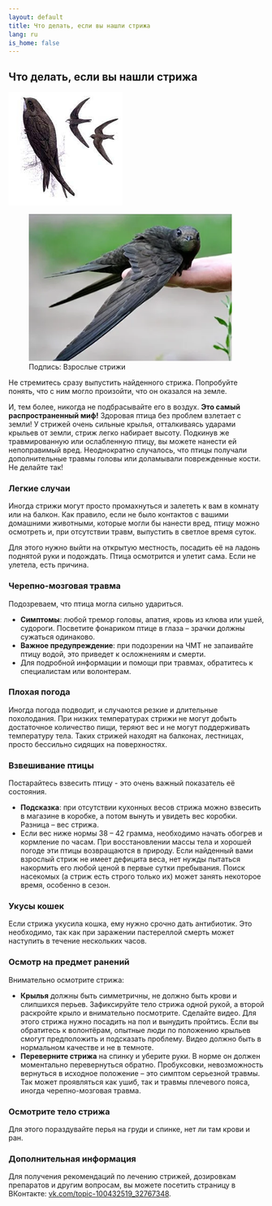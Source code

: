 ```yaml
---
layout: default
title: Что делать, если вы нашли стрижа
lang: ru
is_home: false
---
```

## Что делать, если вы нашли стрижа

![Swift](../assets/images/swift.jpg)

<figure>
  <img src="../assets/images/adult_swift.webp" alt="Взрослые стрижи" width="400">
  <figcaption>Подпись: Взрослые стрижи</figcaption>
</figure>

Не стремитесь сразу выпустить найденного стрижа. Попробуйте понять, что с ним могло произойти, что он оказался на земле.

И, тем более, никогда не подбрасывайте его в воздух. **Это самый распространенный миф!**
Здоровая птица без проблем взлетает с земли! У стрижей очень сильные крылья, отталкиваясь ударами крыльев от земли, стриж легко набирает высоту. Подкинув же травмированную или ослабленную птицу, вы можете нанести ей непоправимый вред. Неоднократно случалось, что птицы получали дополнительные травмы головы или доламывали поврежденные кости. Не делайте так!

### Легкие случаи

Иногда стрижи могут просто промахнуться и залететь к вам в комнату или на балкон. Как правило, если не было контактов с вашими домашними животными, которые могли бы нанести вред, птицу можно осмотреть и, при отсутствии травм, выпустить в светлое время суток.

Для этого нужно выйти на открытую местность, посадить её на ладонь поднятой руки и подождать. Птица осмотрится и улетит сама. Если не улетела, есть причина.

### Черепно-мозговая травма

Подозреваем, что птица могла сильно удариться. 
- **Симптомы**: любой тремор головы, апатия, кровь из клюва или ушей, судороги. Посветите фонариком птице в глаза – зрачки должны сужаться одинаково.
- **Важное предупреждение**: при подозрении на ЧМТ не запаивайте птицу водой, это приведет к осложнениям и смерти.
- Для подробной информации и помощи при травмах, обратитесь к специалистам или волонтерам.

### Плохая погода

Иногда погода подводит, и случаются резкие и длительные похолодания. При низких температурах стрижи не могут добыть достаточное количество пищи, теряют вес и не могут поддерживать температуру тела. Таких стрижей находят на балконах, лестницах, просто бессильно сидящих на поверхностях.

### Взвешивание птицы

Постарайтесь взвесить птицу - это очень важный показатель её состояния.
- **Подсказка**: при отсутствии кухонных весов стрижа можно взвесить в магазине в коробке, а потом вынуть и увидеть вес коробки. Разница – вес стрижа.
- Если вес ниже нормы 38 – 42 грамма, необходимо начать обогрев и кормление по часам. При восстановлении массы тела и хорошей погоде эти птицы возвращаются в природу. Если найденный вами взрослый стриж не имеет дефицита веса, нет нужды пытаться накормить его любой ценой в первые сутки пребывания. Поиск насекомых (а стриж есть строго только их) может занять некоторое время, особенно в сезон.

### Укусы кошек

Если стрижа укусила кошка, ему нужно срочно дать антибиотик. Это необходимо, так как при заражении пастереллой смерть может наступить в течение нескольких часов. 

### Осмотр на предмет ранений

Внимательно осмотрите стрижа:
- **Крылья** должны быть симметричны, не должно быть крови и слипшихся перьев. Зафиксируйте тело стрижа одной рукой, а второй раскройте крыло и внимательно посмотрите. Сделайте видео. Для этого стрижа нужно посадить на пол и вынудить пройтись. Если вы обратитесь к волонтёрам, опытные люди по положению крыльев смогут предположить и подсказать проблему. Видео должно быть в нормальном качестве и не в темноте.
- **Переверните стрижа** на спинку и уберите руки. В норме он должен моментально перевернуться обратно. Пробуксовки, невозможность вернуться в исходное положение – это симптом серьезной травмы. Так может проявляться как ушиб, так и травмы плечевого пояса, иногда черепно-мозговая травма.

### Осмотрите тело стрижа

Для этого пораздувайте перья на груди и спинке, нет ли там крови и ран.

### Дополнительная информация

Для получения рекомендаций по лечению стрижей, дозировкам препаратов и другим вопросам, вы можете посетить страницу в ВКонтакте: [vk.com/topic-100432519_32767348](https://vk.com/topic-100432519_32767348).
